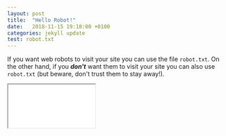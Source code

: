 ```yaml
---
layout: post
title:  "Hello Robot!"
date:   2018-11-15 19:18:00 +0100
categories: jekyll update
test: robot.txt
---
```


If you want web robots to visit your site you can use the file `robot.txt`. 
On the other hand, if you **_don't_** want them to visit your site you can also use `robot.txt` (but beware, don't trust them to stay away!).

<iframe class = "robot-text" 
  src="{{ site.url }}/robot.txt"
  width = "200"
  height = "100"
>
</iframe>
